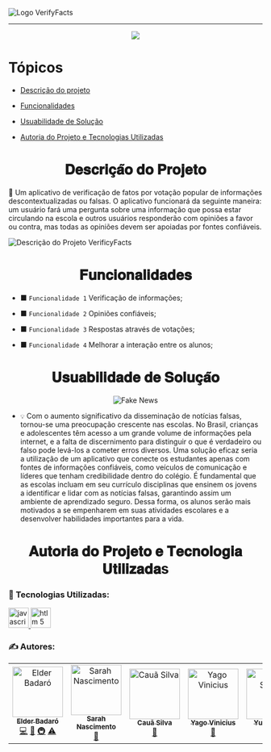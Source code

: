 ![Logo VerifyFacts](https://media.discordapp.net/attachments/817520258856386581/1104535914602041374/cooltext434993612318678.png)
<hr>

<p align="center">
   <img src="http://img.shields.io/static/v1?label=STATUS&message=EM%20DESENVOLVIMENTO&color=RED&style=for-the-badge" vitrinedev/>
</p>

# Tópicos 

- [Descrição do projeto](#𝐃𝐞𝐬𝐜𝐫𝐢𝐜̧𝐚̃𝐨-𝐝𝐨-𝐏𝐫𝐨𝐣𝐞𝐭𝐨)

- [Funcionalidades](#𝐅𝐮𝐧𝐜𝐢𝐨𝐧𝐚𝐥𝐢𝐝𝐚𝐝𝐞𝐬)

- [Usuabilidade de Solução](#𝐔𝐬𝐮𝐚𝐛𝐢𝐥𝐢𝐝𝐚𝐝𝐞-𝐝𝐞-𝐒𝐨𝐥𝐮𝐜̧𝐚̃𝐨)

- [Autoria do Projeto e Tecnologias Utilizadas](#𝐀𝐮𝐭𝐨𝐫𝐢𝐚-𝐝𝐨-𝐏𝐫𝐨𝐣𝐞𝐭𝐨-𝐞-𝐓𝐞𝐜𝐧𝐨𝐥𝐨𝐠𝐢𝐚-𝐔𝐭𝐢𝐥𝐢𝐳𝐚𝐝𝐚s)


<h1 align="center">𝐃𝐞𝐬𝐜𝐫𝐢𝐜̧𝐚̃𝐨 𝐝𝐨 𝐏𝐫𝐨𝐣𝐞𝐭𝐨</h1>

<p align="justify">

📖 Um aplicativo de verificação de fatos por votação popular de informações descontextualizadas ou falsas. O aplicativo funcionará da seguinte maneira: 
um usuário fará uma pergunta sobre uma informação que possa estar circulando na escola e outros usuários responderão com opiniões a favor ou contra, 
mas todas as opiniões devem ser apoiadas por fontes confiáveis.
 

![Descrição do Projeto VerificyFacts](https://storage.googleapis.com/gweb-uniblog-publish-prod/images/news.width-1300_FmjgacW.jpg)
</p>
  

<h1 align="center">𝐅𝐮𝐧𝐜𝐢𝐨𝐧𝐚𝐥𝐢𝐝𝐚𝐝𝐞𝐬</h1>

+ ■ `Funcionalidade 1` Verificação de informações;

+ ■ `Funcionalidade 2` Opiniões confiáveis;

+ ■ `Funcionalidade 3` Respostas através de votações;

+ ■ `Funcionalidade 4` Melhorar a interação entre os alunos;

<h1 align="center">𝐔𝐬𝐮𝐚𝐛𝐢𝐥𝐢𝐝𝐚𝐝𝐞 𝐝𝐞 𝐒𝐨𝐥𝐮𝐜̧𝐚̃𝐨</h1> 

<div align="center">

![Fake News](https://conteudo.imguol.com.br/c/noticias/d0/2023/04/29/tela-de-celular-escrita-fake-news-1682776958265_v2_4x3.jpg)

  </div>


 + `💡` Com o aumento significativo da disseminação de notícias falsas, tornou-se uma preocupação crescente nas escolas. No Brasil, crianças e adolescentes têm acesso a um grande volume de informações pela internet, e a falta de discernimento para distinguir o que é verdadeiro ou falso pode levá-los a cometer erros diversos. Uma solução eficaz seria a utilização de um aplicativo que conecte os estudantes apenas com fontes de informações confiáveis, como veículos de comunicação e líderes que tenham credibilidade dentro do colégio. É fundamental que as escolas incluam em seu currículo disciplinas que ensinem os jovens a identificar e lidar com as notícias falsas, garantindo assim um ambiente de aprendizado seguro. Dessa forma, os alunos serão mais motivados a se empenharem em suas atividades escolares e a desenvolver habilidades importantes para a vida.
  
<h1 align="center">𝐀𝐮𝐭𝐨𝐫𝐢𝐚 𝐝𝐨 𝐏𝐫𝐨𝐣𝐞𝐭𝐨 𝐞 𝐓𝐞𝐜𝐧𝐨𝐥𝐨𝐠𝐢𝐚 𝐔𝐭𝐢𝐥𝐢𝐳𝐚𝐝𝐚s</h1> 

### 💾 Tecnologias Utilizadas:

<a href="https://www.javascript.com/" target="_blank"> <img src="https://cdn.icon-icons.com/icons2/2108/PNG/512/javascript_icon_130900.png" alt="javascript" width="40" height="40"/> </a> 
<a href="https://html.spec.whatwg.org/multipage/" target="_blank"> <img src="https://cdn-icons-png.flaticon.com/512/919/919827.png" alt="htlm 5" width="40" height="40"/> </a> 

### ✍️ Autores: 
<table>
  <tbody>
    <tr>
      <td align="center"><a href="https://avatars.githubusercontent.com/u/130578013?v=4"><img src="https://avatars.githubusercontent.com/u/130578013?v=4?s=100" width="100px;" alt="Elder Badaró"/><br /><sub><b>Elder Badaró</b></sub></a><br /><a href="https://github.com/doutorwho" title="Código">💻</a> <a href="https://avatars.githubusercontent.com/u/130578013?v=4" title="Documentos">📖</a> <a href="#colégio" title="Infraestura (Construção, Planejamento, etc)">🚇</a> <a href="https://avatars.githubusercontent.com/u/130578013?v=4" title="Testes">⚠️</a></td>
       <td align="center"><a href="https://avatars.githubusercontent.com/u/131277418?v=4"><img src="https://avatars.githubusercontent.com/u/131277418?v=4?s=100" width="100px;" alt="Sarah Nascimento"/><br /><sub><b>Sarah Nascimento</b></sub></a><br /><a href="https://github.com/ncsttt" title="Documentos">📖</a></td>
       <td align="center"><a href="https://avatars.githubusercontent.com/u/130579253?v=4"><img src="https://avatars.githubusercontent.com/u/130579253?v=4?s=100" width="100px;" alt="Cauã Silva"/><br /><sub><b>Cauã Silva</b></sub></a><br /><a href="https://github.com/cauassilva" title="Documentos">📖</a></td>
<td align="center"><a href="https://avatars.githubusercontent.com/u/132069856?v=4"><img src="https://avatars.githubusercontent.com/u/132069856?v=4?s=100" width="100px;" alt="Yago Vinicius"/><br /><sub><b>Yago Vinicius</b></sub></a><br /><a href="https://github.com/Cac0ntivis" title="Documentos">📖</a></td>
<td align="center"><a href="https://avatars.githubusercontent.com/u/130580269?v=4"><img src="https://avatars.githubusercontent.com/u/130580269?v=4?s=100" width="100px;" alt="Yuri Souza"/><br /><sub><b>Yuri Souza</b></sub></a><br /><a href="https://github.com/jfjuhfhfhfujfiudjdfhfu" title="Documentos">📖</a></td>
